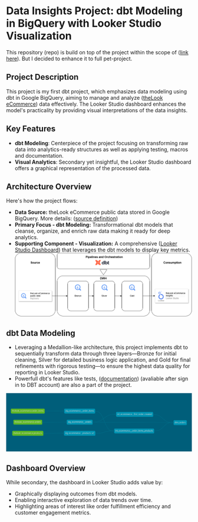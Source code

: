 # Data Insights Project: dbt Modeling in BigQuery with Looker Studio Visualization
This repository (repo) is build on top of the project within the scope of ([link here](https://www.udemy.com/course/mastering-dbt-data-build-tool-bootcamp/?referralCode=FFF494163B7B9E5E846F)). But I decided to enhance it to full pet-project.

## Project Description

This project is my first dbt project, which emphasizes data modeling using dbt in Google BigQuery, aiming to manage and analyze ([theLook eCommerce](https://console.cloud.google.com/bigquery(cameo:product/bigquery-public-data/thelook-ecommerce)?hl=ru&inv=1&invt=AblDyA&project=winged-precept-406816)) data effectively. The Looker Studio dashboard enhances the model's practicality by providing visual interpretations of the data insights.

## Key Features
- **dbt Modeling**: Centerpiece of the project focusing on transforming raw data into analytics-ready structures as well as applying testing, macros and documentation.
- **Visual Analytics**: Secondary yet insightful, the Looker Studio dashboard offers a graphical representation of the processed data.

## Architecture Overview
Here's how the project flows:
- **Data Source:** theLook eCommerce public data stored in Google BigQuery. More details: ([source definition](https://github.com/arl9kin/dbt-tutorial-course/blob/main/lessons/models/staging/scr_ecommerce.yml))
- **Primary Focus - dbt Modeling:** Transformational dbt models that cleanse, organize, and enrich raw data making it ready for deep analytics.
- **Supporting Component - Visualization:** A comprehensive ([Looker Studio Dashboard](https://lookerstudio.google.com/s/hpIVwJ3ljsU)) that leverages the dbt models to display key metrics.
![High Level Architecture](https://github.com/arl9kin/dbt-tutorial-course/blob/main/files/arhitecture.drawio.png?raw=true)

## dbt Data Modeling
- Leveraging a Medallion-like architecture, this project implements dbt to sequentially transform data through three layers—Bronze for initial cleaning, Silver for detailed business logic application, and Gold for final refinements with rigorous testing—to ensure the highest data quality for reporting in Looker Studio.
- Powerfull dbt's features like tests, ([documentation](https://ih107.us1.dbt.com/accounts/70471823409407/jobs/70471823411326/docs/#!/overview)) (avaliable after sign in to DBT account) are also a part of the project.

![Data Model](https://github.com/arl9kin/dbt-tutorial-course/blob/main/files/dbt-dag.png?raw=true)

## Dashboard Overview
While secondary, the dashboard in Looker Studio adds value by:
- Graphically displaying outcomes from dbt models.
- Enabling interactive exploration of data trends over time.
- Highlighting areas of interest like order fulfillment efficiency and customer engagement metrics.
